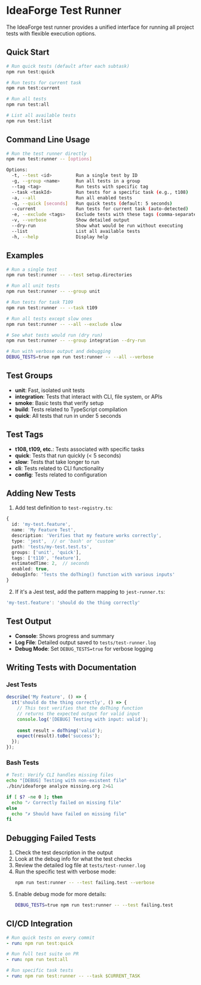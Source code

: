 # IdeaForge Test Runner

The IdeaForge test runner provides a unified interface for running all project tests with flexible execution options.

## Quick Start

```bash
# Run quick tests (default after each subtask)
npm run test:quick

# Run tests for current task
npm run test:current

# Run all tests
npm run test:all

# List all available tests
npm run test:list
```

## Command Line Usage

```bash
# Run the test runner directly
npm run test:runner -- [options]

Options:
  -t, --test <id>         Run a single test by ID
  -g, --group <name>      Run all tests in a group
  --tag <tag>             Run tests with specific tag
  --task <taskId>         Run tests for a specific task (e.g., t108)
  -a, --all               Run all enabled tests
  -q, --quick [seconds]   Run quick tests (default: 5 seconds)
  --current               Run tests for current task (auto-detected)
  -e, --exclude <tags>    Exclude tests with these tags (comma-separated)
  -v, --verbose           Show detailed output
  --dry-run               Show what would be run without executing
  --list                  List all available tests
  -h, --help              Display help
```

## Examples

```bash
# Run a single test
npm run test:runner -- --test setup.directories

# Run all unit tests
npm run test:runner -- --group unit

# Run tests for task T109
npm run test:runner -- --task t109

# Run all tests except slow ones
npm run test:runner -- --all --exclude slow

# See what tests would run (dry run)
npm run test:runner -- --group integration --dry-run

# Run with verbose output and debugging
DEBUG_TESTS=true npm run test:runner -- --all --verbose
```

## Test Groups

- **unit**: Fast, isolated unit tests
- **integration**: Tests that interact with CLI, file system, or APIs
- **smoke**: Basic tests that verify setup
- **build**: Tests related to TypeScript compilation
- **quick**: All tests that run in under 5 seconds

## Test Tags

- **t108, t109, etc.**: Tests associated with specific tasks
- **quick**: Tests that run quickly (< 5 seconds)
- **slow**: Tests that take longer to run
- **cli**: Tests related to CLI functionality
- **config**: Tests related to configuration

## Adding New Tests

1. Add test definition to `test-registry.ts`:
```typescript
{
  id: 'my-test.feature',
  name: 'My Feature Test',
  description: 'Verifies that my feature works correctly',
  type: 'jest',  // or 'bash' or 'custom'
  path: 'tests/my-test.test.ts',
  groups: ['unit', 'quick'],
  tags: ['t110', 'feature'],
  estimatedTime: 2,  // seconds
  enabled: true,
  debugInfo: 'Tests the doThing() function with various inputs'
}
```

2. If it's a Jest test, add the pattern mapping to `jest-runner.ts`:
```typescript
'my-test.feature': 'should do the thing correctly'
```

## Test Output

- **Console**: Shows progress and summary
- **Log File**: Detailed output saved to `tests/test-runner.log`
- **Debug Mode**: Set `DEBUG_TESTS=true` for verbose logging

## Writing Tests with Documentation

### Jest Tests
```typescript
describe('My Feature', () => {
  it('should do the thing correctly', () => {
    // This test verifies that the doThing function
    // returns the expected output for valid input
    console.log('[DEBUG] Testing with input: valid');
    
    const result = doThing('valid');
    expect(result).toBe('success');
  });
});
```

### Bash Tests
```bash
# Test: Verify CLI handles missing files
echo "[DEBUG] Testing with non-existent file"
./bin/ideaforge analyze missing.org 2>&1

if [ $? -ne 0 ]; then
  echo "✓ Correctly failed on missing file"
else
  echo "✗ Should have failed on missing file"
fi
```

## Debugging Failed Tests

1. Check the test description in the output
2. Look at the debug info for what the test checks
3. Review the detailed log file at `tests/test-runner.log`
4. Run the specific test with verbose mode:
   ```bash
   npm run test:runner -- --test failing.test --verbose
   ```
5. Enable debug mode for more details:
   ```bash
   DEBUG_TESTS=true npm run test:runner -- --test failing.test
   ```

## CI/CD Integration

```yaml
# Run quick tests on every commit
- run: npm run test:quick

# Run full test suite on PR
- run: npm run test:all

# Run specific task tests
- run: npm run test:runner -- --task $CURRENT_TASK
``` 